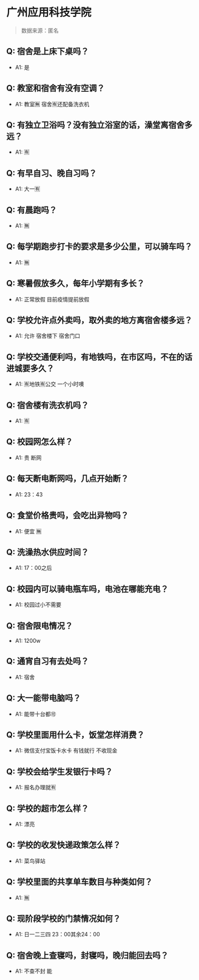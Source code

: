 # 广州应用科技学院

> 数据来源：匿名

## Q: 宿舍是上床下桌吗？

- A1: 是

## Q: 教室和宿舍有没有空调？

- A1: 教室🈚️  宿舍🈶还配备洗衣机

## Q: 有独立卫浴吗？没有独立浴室的话，澡堂离宿舍多远？

- A1: 🈶

## Q: 有早自习、晚自习吗？

- A1: 大一🈶

## Q: 有晨跑吗？

- A1: 🈚️

## Q: 每学期跑步打卡的要求是多少公里，可以骑车吗？

- A1: 🈚️

## Q: 寒暑假放多久，每年小学期有多长？

- A1: 正常放假  目前疫情提前放假

## Q: 学校允许点外卖吗，取外卖的地方离宿舍楼多远？

- A1: 允许  宿舍楼下    宿舍门口

## Q: 学校交通便利吗，有地铁吗，在市区吗，不在的话进城要多久？

- A1: 🈶地铁🈶公交  一个小时噢

## Q: 宿舍楼有洗衣机吗？

- A1: 🈶

## Q: 校园网怎么样？

- A1: 贵  断网

## Q: 每天断电断网吗，几点开始断？

- A1: 23：43

## Q: 食堂价格贵吗，会吃出异物吗？

- A1: 便宜  🈚️

## Q: 洗澡热水供应时间？

- A1: 17：00之后

## Q: 校园内可以骑电瓶车吗，电池在哪能充电？

- A1: 校园过小不需要

## Q: 宿舍限电情况？

- A1: 1200w

## Q: 通宵自习有去处吗？

- A1: 宿舍

## Q: 大一能带电脑吗？

- A1: 能带十台都🉑

## Q: 学校里面用什么卡，饭堂怎样消费？

- A1: 微信支付宝饭卡水卡  有钱就行  不收现金

## Q: 学校会给学生发银行卡吗？

- A1: 报名办理就🈶

## Q: 学校的超市怎么样？

- A1: 漂亮

## Q: 学校的收发快递政策怎么样？

- A1: 菜鸟驿站

## Q: 学校里面的共享单车数目与种类如何？

- A1: 🈚️

## Q: 现阶段学校的门禁情况如何？

- A1: 日一二三四  23：00其余24：00

## Q: 宿舍晚上查寝吗，封寝吗，晚归能回去吗？

- A1: 不查不封  能

